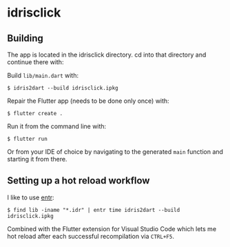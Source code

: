 # idrisclick

## Building

The app is located in the idrisclick directory. cd into that directory and continue there with:

Build `lib/main.dart` with:

    $ idris2dart --build idrisclick.ipkg

Repair the Flutter app (needs to be done only once) with:

    $ flutter create .

Run it from the command line with:

    $ flutter run

Or from your IDE of choice by navigating to the generated `main` function and starting it from there.

## Setting up a hot reload workflow

I like to use [entr](http://eradman.com/entrproject/):

    $ find lib -iname "*.idr" | entr time idris2dart --build idrisclick.ipkg

Combined with the Flutter extension for Visual Studio Code which lets me hot reload after each successful recompilation via `CTRL+F5`.
